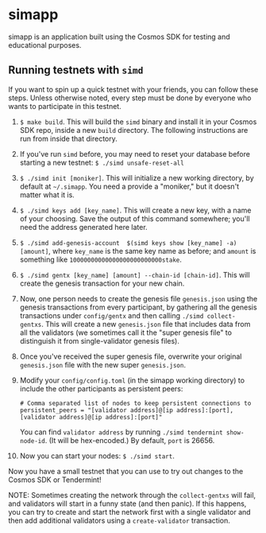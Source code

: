 # simapp

simapp is an application built using the Cosmos SDK for testing and educational purposes.

## Running testnets with `simd`

If you want to spin up a quick testnet with your friends, you can follow these steps.
Unless otherwise noted, every step must be done by everyone who wants to participate
in this testnet.

1. `$ make build`. This will build the `simd` binary and install it in your Cosmos SDK repo,
    inside a new `build` directory. The following instructions are run from inside
    that directory.
2. If you've run `simd` before, you may need to reset your database before starting a new
    testnet: `$ ./simd unsafe-reset-all`
3. `$ ./simd init [moniker]`. This will initialize a new working directory, by default at
    `~/.simapp`. You need a provide a "moniker," but it doesn't matter what it is.
4. `$ ./simd keys add [key_name]`. This will create a new key, with a name of your choosing.
    Save the output of this command somewhere; you'll need the address generated here later.
5. `$ ./simd add-genesis-account  $(simd keys show [key_name] -a) [amount]`, where `key_name`
    is the same key name as before; and `amount` is something like `10000000000000000000000000stake`.
6. `$ ./simd gentx [key_name] [amount] --chain-id [chain-id]`. This will create the
    genesis transaction for your new chain.
7. Now, one person needs to create the genesis file `genesis.json` using the genesis transactions
   from every participant, by gathering all the genesis transactions under `config/gentx` and then
   calling `./simd collect-gentxs`. This will create a new `genesis.json` file that includes data
   from all the validators (we sometimes call it the "super genesis file" to distinguish it from
   single-validator genesis files).
8. Once you've received the super genesis file, overwrite your original `genesis.json` file with
    the new super `genesis.json`.
9. Modify your `config/config.toml` (in the simapp working directory) to include the other participants as
    persistent peers:

    ```text
    # Comma separated list of nodes to keep persistent connections to
    persistent_peers = "[validator address]@[ip address]:[port],[validator address]@[ip address]:[port]"
    ```

    You can find `validator address` by running `./simd tendermint show-node-id`. (It will be hex-encoded.)
    By default, `port` is 26656.
10. Now you can start your nodes: `$ ./simd start`.

Now you have a small testnet that you can use to try out changes to the Cosmos SDK or Tendermint!

NOTE: Sometimes creating the network through the `collect-gentxs` will fail, and validators will start
in a funny state (and then panic). If this happens, you can try to create and start the network first
with a single validator and then add additional validators using a `create-validator` transaction.
